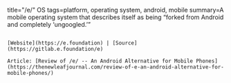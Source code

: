 title="/e/" OS
tags=platform, operating system, android, mobile
summary=A mobile operating system that describes itself as being “forked from Android and completely ‘ungoogled.’”
~~~~~~

[Website](https://e.foundation) | [Source](https://gitlab.e.foundation/e)

Article: [Review of /e/ -- An Android Alternative for Mobile Phones](https://thenewleafjournal.com/review-of-e-an-android-alternative-for-mobile-phones/)


